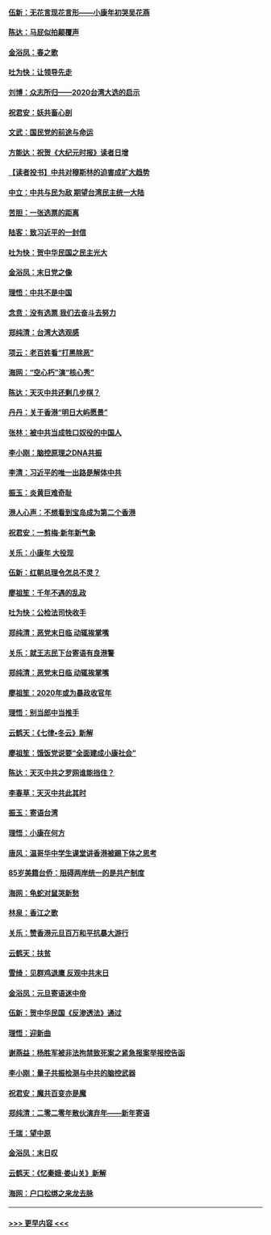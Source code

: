 #### [伍新：无花言现花言形——小康年初哭吴花燕](../pages/nsc993/n11800044.md?t=01172155) 
#### [陈达：马屁似拍颠覆声](../pages/nsc993/n11800010.md?t=01172155) 
#### [金浴凤：春之歌](../pages/nsc993/n11797687.md?t=01172155) 
#### [吐为快：让领导先走](../pages/nsc993/n11797512.md?t=01172155) 
#### [刘博：众志所归——2020台湾大选的启示](../pages/nsc993/n11796878.md?t=01172155) 
#### [祝君安：妖共畜心剖](../pages/nsc993/n11794273.md?t=01172155) 
#### [文武：国民党的前途与命运](../pages/nsc993/n11794198.md?t=01172155) 
#### [方能达：祝贺《大纪元时报》读者日增](../pages/nsc993/n11793807.md?t=01172155) 
#### [【读者投书】中共对穆斯林的迫害成扩大趋势](../pages/nsc993/n11791371.md?t=01172155) 
#### [中立：中共与民为敌 期望台湾民主统一大陆](../pages/nsc993/n11790392.md?t=01172155) 
#### [苦胆：一张选票的距离](../pages/nsc993/n11788914.md?t=01172155) 
#### [陆客：致习近平的一封信](../pages/nsc993/n11788867.md?t=01172155) 
#### [吐为快：贺中华民国之民主光大](../pages/nsc993/n11788618.md?t=01172155) 
#### [金浴凤：末日党之像](../pages/nsc993/n11787475.md?t=01172155) 
#### [理悟：中共不是中国](../pages/nsc993/n11787463.md?t=01172155) 
#### [念贲：没有选票  我们去奋斗去努力](../pages/nsc993/n11787398.md?t=01172155) 
#### [郑纯清：台湾大选观感](../pages/nsc993/n11786210.md?t=01172155) 
#### [项云：老百姓看“打黑除恶”](../pages/nsc993/n11785398.md?t=01172155) 
#### [海网：“空心朽”演“核心秀”](../pages/nsc993/n11783874.md?t=01172155) 
#### [陈达：天灭中共还剩几步棋？](../pages/nsc993/n11783719.md?t=01172155) 
#### [丹丹：关于香港“明日大屿愿景”](../pages/nsc993/n11783273.md?t=01172155) 
#### [张林：被中共当成牲口奴役的中国人](../pages/nsc993/n11782397.md?t=01172155) 
#### [李小刚：脑控原理之DNA共振](../pages/nsc993/n11780962.md?t=01172155) 
#### [李清：习近平的唯一出路是解体中共](../pages/nsc993/n11780866.md?t=01172155) 
#### [振玉：炎黄巨难奇耻](../pages/nsc993/n11779632.md?t=01172155) 
#### [港人心声：不想看到宝岛成为第二个香港](../pages/nsc993/n11778817.md?t=01172155) 
#### [祝君安：一剪梅‧新年新气象](../pages/nsc993/n11776340.md?t=01172155) 
#### [关乐：小康年 大役现](../pages/nsc993/n11774213.md?t=01172155) 
#### [伍新：红朝总理令怎总不灵？](../pages/nsc993/n11770813.md?t=01172155) 
#### [廖祖笙：千年不遇的乱政](../pages/nsc993/n11770373.md?t=01172155) 
#### [吐为快：公检法司快收手](../pages/nsc993/n11770359.md?t=01172155) 
#### [郑纯清：恶党末日临 动辄挨掌嘴](../pages/nsc993/n11769912.md?t=01172155) 
#### [关乐：就王志民下台寄语有良港警](../pages/nsc993/n11769903.md?t=01172155) 
#### [郑纯清：恶党末日临 动辄挨掌嘴](../pages/nsc993/n11769356.md?t=01172155) 
#### [廖祖笙：2020年或为暴政收官年](../pages/nsc993/n11768216.md?t=01172155) 
#### [理悟：别当郎中当推手](../pages/nsc993/n11768243.md?t=01172155) 
#### [云鹤天：《七律▪冬云》新解](../pages/nsc993/n11768204.md?t=01172155) 
#### [廖祖笙：饿饭党说要“全面建成小康社会”](../pages/nsc993/n11767482.md?t=01172155) 
#### [陈达：天灭中共之罗网谁能挡住？](../pages/nsc993/n11767465.md?t=01172155) 
#### [李春草：天灭中共此其时](../pages/nsc993/n11767452.md?t=01172155) 
#### [振玉：寄语台湾](../pages/nsc993/n11767432.md?t=01172155) 
#### [理悟：小康在何方](../pages/nsc993/n11767394.md?t=01172155) 
#### [唐风：温哥华中学生课堂讲香港被踢下体之思考](../pages/nsc993/n11766848.md?t=01172155) 
#### [85岁美籍台侨：阻碍两岸统一的是共产制度](../pages/nsc993/n11765043.md?t=01172155) 
#### [海网：龟蛇对鼠哭新愁](../pages/nsc993/n11764895.md?t=01172155) 
#### [林泉：香江之歌](../pages/nsc993/n11764415.md?t=01172155) 
#### [关乐：赞香港元旦百万和平抗暴大游行](../pages/nsc993/n11764382.md?t=01172155) 
#### [云鹤天：扶贫](../pages/nsc993/n11764245.md?t=01172155) 
#### [雪绮：见群鸡退鹰  反观中共末日](../pages/nsc993/n11762112.md?t=01172155) 
#### [金浴凤：元旦寄语迷中帝](../pages/nsc993/n11761788.md?t=01172155) 
#### [伍新：贺中华民国《反渗透法》通过](../pages/nsc993/n11761994.md?t=01172155) 
#### [理悟：迎新曲](../pages/nsc993/n11761152.md?t=01172155) 
#### [谢燕益：杨胜军被非法拘禁致死案之紧急报案举报控告函](../pages/nsc993/n11756134.md?t=01172155) 
#### [李小刚：量子共振检测与中共的脑控武器](../pages/nsc993/n11754518.md?t=01172155) 
#### [祝君安：魔共百变亦是魔](../pages/nsc993/n11754469.md?t=01172155) 
#### [郑纯清：二零二零年散伙演弃年——新年寄语](../pages/nsc993/n11754195.md?t=01172155) 
#### [千瑞：望中原](../pages/nsc993/n11754159.md?t=01172155) 
#### [金浴凤：末日叹](../pages/nsc993/n11752359.md?t=01172155) 
#### [云鹤天：《忆秦娥‧娄山关》新解](../pages/nsc993/n11752348.md?t=01172155) 
#### [海网：户口松绑之来龙去脉](../pages/nsc993/n11752328.md?t=01172155) 

----
#### [ >>> 更早内容 <<< ](../indexes/nsc993-earlier.md)
